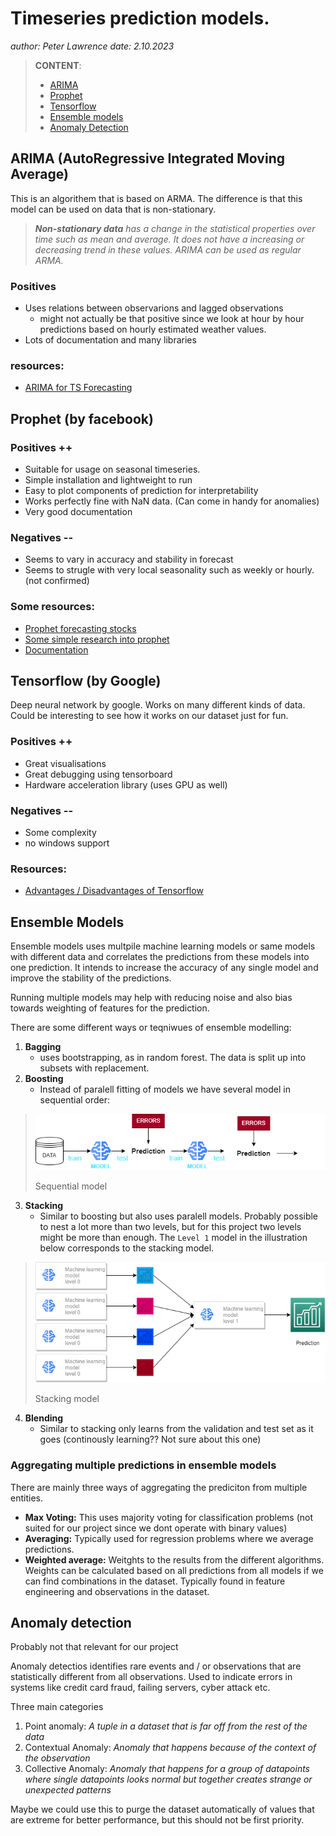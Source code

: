 # Timeseries prediction models. 

*author: Peter Lawrence*
*date: 2.10.2023*

>**CONTENT**: 
>
>- [ARIMA](#arima-autoregressive-integrated-moving-average)
>- [Prophet](#prophet-by-facebook)
>- [Tensorflow](#tensorflow-by-google)
>- [Ensemble models](#ensemble-models)
>- [Anomaly Detection](#anomaly-detection)


## ARIMA (AutoRegressive Integrated Moving Average)

This is an algorithem that is based on ARMA. The difference is that this model can be used on data that is non-stationary. 

> ***Non-stationary data** has a change in the statistical properties over time such as mean and average. It does not have a increasing or decreasing trend in these values. ARIMA can be used as regular ARMA.*

### Positives
- Uses relations between observarions and lagged observations
    - might not actually be that positive since we look at hour by hour predictions based on hourly estimated weather values. 
- Lots of documentation and many libraries

### resources: 
- [ARIMA for TS Forecasting](https://machinelearningmastery.com/arima-for-time-series-forecasting-with-python/)


## Prophet (by facebook)

### Positives ++
- Suitable for usage on seasonal timeseries.
- Simple installation and lightweight to run
- Easy to plot components of prediction for interpretability
- Works perfectly fine with NaN data. (Can come in handy for anomalies)
- Very good documentation

### Negatives --
- Seems to vary in accuracy and stability in forecast
- Seems to strugle with very local seasonality such as weekly or hourly. (not confirmed)


### Some resources: 

- [Prophet forecasting stocks](https://medium.com/mlearning-ai/multivariate-time-series-forecasting-using-fbprophet-66147f049e66)
- [Some simple research into prophet](https://www.artefact.com/blog/is-facebook-prophet-suited-for-doing-good-predictions-in-a-real-world-project/)
- [Documentation](https://facebook.github.io/prophet/docs/outliers.html)
## Tensorflow (by Google)

Deep neural network by google. Works on many different kinds of data. Could be interesting to see how it works on our dataset just for fun. 

### Positives ++
- Great visualisations
- Great debugging using tensorboard
- Hardware acceleration library (uses GPU as well)

### Negatives --
- Some complexity
- no windows support

### Resources:
- [Advantages / Disadvantages of Tensorflow](https://www.geeksforgeeks.org/advantages-and-disadvantages-of-tensorflow/)

## Ensemble Models

Ensemble models uses multpile machine learning models or same models with different data and correlates the predictions from these models into one prediction. It intends to increase the accuracy of any single model and improve the stability of the predictions. 


Running multiple models may help with reducing noise and also bias towards weighting of features for the prediction. 

There are some different ways or teqniwues of ensemble modelling: 

1. **Bagging**
    - uses bootstrapping, as in random forest. The data is split up into subsets with replacement. 
2. **Boosting**
    - Instead of paralell fitting of models we have several model in sequential order: 

>![Sequential model](./img/sequential_model.drawio.png)
>
>Sequential model

3. **Stacking**
    - Similar to boosting but also uses paralell models. Probably possible to nest a lot more than two levels, but for this project two levels might be more than enough. The `Level 1` model in the illustration below corresponds to the stacking model. 

> ![MLM_Models](./img/ensemble_model.drawio.png)
>
> Stacking model

4. **Blending**
    - Similar to stacking only learns from the validation and test set as it goes (continously learning?? Not sure about this one)

### Aggregating multiple predictions in ensemble models

There are mainly three ways of aggregating the prediciton from multiple entities. 
- **Max Voting:** This uses majority voting for classification problems (not suited for our project since we dont operate with binary values)
- **Averaging:** Typically used for regression problems where we average predictions. 
- **Weighted average:** Weitghts to the results from the different algorithms. Weights can be calculated based on all predictions from all models if we can find combinations in the dataset. Typically found in feature engineering and observations in the dataset. 

## Anomaly detection

Probably not that relevant for our project

Anomaly detectios identifies rare events and / or observations that are statistically different from all observations. Used to indicate errors in systems like credit card fraud, failing servers, cyber attack etc. 

Three main categories
1. Point anomaly: *A tuple in a dataset that is far off from the rest of the data*
2. Contextual Anomaly: *Anomaly that happens because of the context of the observation*
3. Collective Anomaly: *Anomaly that happens for a group of datapoints where single datapoints looks normal but together creates strange or unexpected patterns*

Maybe we could use this to purge the dataset automatically of values that are extreme for better performance, but this should not be first priority. 